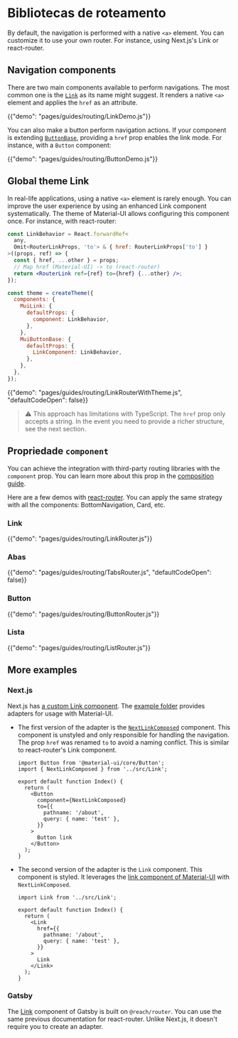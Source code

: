 # Bibliotecas de roteamento

<p class="description">By default, the navigation is performed with a native <code>&lt;a&gt;</code> element. You can customize it to use your own router. For instance, using Next.js's Link or react-router.</p>

## Navigation components

There are two main components available to perform navigations. The most common one is the [`Link`](/components/links/) as its name might suggest. It renders a native `<a>` element and applies the `href` as an attribute.

{{"demo": "pages/guides/routing/LinkDemo.js"}}

You can also make a button perform navigation actions. If your component is extending [`ButtonBase`](/api/button-base/), providing a `href` prop enables the link mode. For instance, with a `Button` component:

{{"demo": "pages/guides/routing/ButtonDemo.js"}}

## Global theme Link

In real-life applications, using a native `<a>` element is rarely enough. You can improve the user experience by using an enhanced Link component systematically. The theme of Material-UI allows configuring this component once. For instance, with react-router:

```jsx
const LinkBehavior = React.forwardRef<
  any,
  Omit<RouterLinkProps, 'to'> & { href: RouterLinkProps['to'] }
>((props, ref) => {
  const { href, ...other } = props;
  // Map href (Material-UI) -> to (react-router)
  return <RouterLink ref={ref} to={href} {...other} />;
});

const theme = createTheme({
  components: {
    MuiLink: {
      defaultProps: {
        component: LinkBehavior,
      },
    },
    MuiButtonBase: {
      defaultProps: {
        LinkComponent: LinkBehavior,
      },
    },
  },
});
```

{{"demo": "pages/guides/routing/LinkRouterWithTheme.js", "defaultCodeOpen": false}}

> ⚠️ This approach has limitations with TypeScript. The `href` prop only accepts a string. In the event you need to provide a richer structure, see the next section.

## Propriedade `component`

You can achieve the integration with third-party routing libraries with the `component` prop. You can learn more about this prop in the [composition guide](/guides/composition/#component-prop).

Here are a few demos with [react-router](https://github.com/ReactTraining/react-router). You can apply the same strategy with all the components: BottomNavigation, Card, etc.

### Link

{{"demo": "pages/guides/routing/LinkRouter.js"}}

### Abas

{{"demo": "pages/guides/routing/TabsRouter.js", "defaultCodeOpen": false}}

### Button

{{"demo": "pages/guides/routing/ButtonRouter.js"}}

### Lista

{{"demo": "pages/guides/routing/ListRouter.js"}}

## More examples

### Next.js

Next.js has [a custom Link component](https://nextjs.org/docs/api-reference/next/link). The [example folder](https://github.com/mui-org/material-ui/tree/HEAD/examples/nextjs-with-typescript) provides adapters for usage with Material-UI.

- The first version of the adapter is the [`NextLinkComposed`](https://github.com/mui-org/material-ui/tree/HEAD/examples/nextjs-with-typescript/src/Link.tsx) component. This component is unstyled and only responsible for handling the navigation. The prop `href` was renamed `to` to avoid a naming conflict. This is similar to react-router's Link component.

  ```tsx
  import Button from '@material-ui/core/Button';
  import { NextLinkComposed } from '../src/Link';

  export default function Index() {
    return (
      <Button
        component={NextLinkComposed}
        to={{
          pathname: '/about',
          query: { name: 'test' },
        }}
      >
        Button link
      </Button>
    );
  }
  ```

- The second version of the adapter is the `Link` component. This component is styled. It leverages the [link component of Material-UI](https://material-ui.com/components/links/) with `NextLinkComposed`.

  ```tsx
  import Link from '../src/Link';

  export default function Index() {
    return (
      <Link
        href={{
          pathname: '/about',
          query: { name: 'test' },
        }}
      >
        Link
      </Link>
    );
  }
  ```

### Gatsby

The [Link](https://www.gatsbyjs.com/docs/linking-between-pages/) component of Gatsby is built on `@reach/router`. You can use the same previous documentation for react-router. Unlike Next.js, it doesn't require you to create an adapter.
